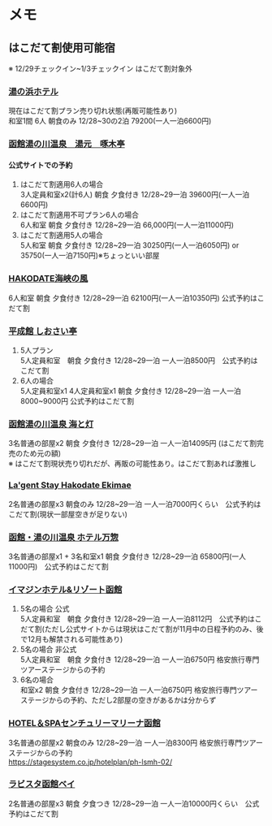 # メモ  

## はこだて割使用可能宿  
※ 12/29チェックイン~1/3チェックイン はこだて割対象外

### [湯の浜ホテル](https://www.yunohama-hotel.com/)  
現在はこだて割プラン売り切れ状態(再販可能性あり)  
和室1間 6人 朝食のみ 12/28~30の2泊 79200(一人一泊6600円)  

### [函館湯の川温泉　湯元　啄木亭](https://www.takubokutei.com/)  
#### 公式サイトでの予約  
1. はこだて割適用6人の場合  
3人定員和室x2(計6人) 朝食 夕食付き 12/28~29一泊 39600円(一人一泊6600円)  
2. はこだて割適用不可プラン6人の場合  
6人和室 朝食 夕食付き 12/28~29一泊 66,000円(一人一泊11000円)  
3. はこだて割適用5人の場合  
5人和室 朝食 夕食付き 12/28~29一泊 30250円(一人一泊6050円) or 35750(一人一泊7150円)※ちょっといい部屋  

### [HAKODATE海峡の風](https://hakodate-uminokaze.com/)  
6人和室 朝食 夕食付き 12/28~29一泊 62100円(一人一泊10350円) 公式予約はこだて割  

### [平成館 しおさい亭](http://www.shiosai-tei.com/)  
1. 5人プラン  
5人定員和室　朝食 夕食付き 12/28~29一泊 一人一泊8500円　公式予約はこだて割  
2. 6人の場合  
5人定員和室x1 4人定員和室x1 朝食 夕食付き 12/28~29一泊 一人一泊8000~9000円 公式予約はこだて割  

### [函館湯の川温泉 海と灯](https://hewitt-resort.com/hakodate-yunokawa/)  
3名普通の部屋x2 朝食 夕食付き 12/28~29一泊 一人一泊14095円 (はこだて割完売のため元の額)  
※ はこだて割現状売り切れだが、再販の可能性あり。はこだて割あれば激推し  

### [La'gent Stay Hakodate Ekimae](https://lagent.jp/hakodate-ekimae/)  
2名普通の部屋x3 朝食のみ 12/28~29一泊 一人一泊7000円くらい　公式予約はこだて割(現状一部屋空きが足りない)  

### [函館・湯の川温泉 ホテル万惣](https://www.banso.co.jp/)  
3名普通の部屋x1 + 3名和室x1 朝食 夕食付き 12/28~29一泊 65800円(一人11000円)　公式予約はこだて割  

### [イマジンホテル&リゾート函館](https://imaginehakodate.jp/)  
1. 5名の場合 公式  
5人定員和室　朝食 夕食付き 12/28~29一泊 一人一泊8112円　公式予約はこだて割(ただし公式サイトからは現状はこだて割が11月中の日程予約のみ、後で12月も解禁される可能性あり)  
2. 5名の場合 非公式  
5人定員和室　朝食 夕食付き 12/28~29一泊 一人一泊6750円 格安旅行専門ツアーステージからの予約  
3. 6名の場合  
和室x2 朝食 夕食付き 12/28~29一泊 一人一泊6750円 格安旅行専門ツアーステージからの予約、ただし2部屋の空きがあるかは分からず  

### [HOTEL＆SPAセンチュリーマリーナ函館](https://www.centurymarina.com/)  
3名普通の部屋x2 朝食のみ 12/28~29一泊 一人一泊8300円  格安旅行専門ツアーステージからの予約  
https://stagesystem.co.jp/hotelplan/ph-lsmh-02/  

### [ラビスタ函館ベイ](https://www.hotespa.net/hotels/lahakodate/)  
2名普通の部屋x3 朝食 夕食つき 12/28~29一泊 一人一泊10000円くらい　公式予約はこだて割  





